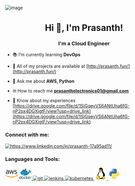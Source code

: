 ![image](https://github.com/user-attachments/assets/8c0ee4f7-cae3-4aa3-8414-a39270836be1)


<h1 align="center">Hi 👋, I'm Prasanth!</h1>
<h3 align="center">I'm a Cloud Engineer</h3>

- 📚 I’m currently learning **DevOps**

- 🚀 All of my projects are available at [http://prasanth.fun/](http://prasanth.fun/)

- 💬 Ask me about **AWS, Python**

- ✉ How to reach me **prasanthelectronics01@gmail.com**

- 📄 Know about my experiences [https://drive.google.com/file/d/1SjGqeyVS6ANtUha6fG-nP2px4DGXigtF/view?usp=drive_link](https://drive.google.com/file/d/1SjGqeyVS6ANtUha6fG-nP2px4DGXigtF/view?usp=drive_link)

<h3 align="left">Connect with me:</h3>
<p align="left">
<a href="https://www.linkedin.com/in/prasanth-17a95ad11/" target="blank"><img align="center" src="https://raw.githubusercontent.com/rahuldkjain/github-profile-readme-generator/master/src/images/icons/Social/linked-in-alt.svg" alt="https://www.linkedin.com/in/prasanth-17a95ad11/" height="30" width="40" /></a>
</p>

<h3 align="left">Languages and Tools:</h3>
<p align="left"> <a href="https://aws.amazon.com" target="_blank" rel="noreferrer"> <img src="https://raw.githubusercontent.com/devicons/devicon/master/icons/amazonwebservices/amazonwebservices-original-wordmark.svg" alt="aws" width="40" height="40"/> </a> <a href="https://www.docker.com/" target="_blank" rel="noreferrer"> <img src="https://raw.githubusercontent.com/devicons/devicon/master/icons/docker/docker-original-wordmark.svg" alt="docker" width="40" height="40"/> </a> <a href="https://git-scm.com/" target="_blank" rel="noreferrer"> <img src="https://www.vectorlogo.zone/logos/git-scm/git-scm-icon.svg" alt="git" width="40" height="40"/> </a> <a href="https://www.jenkins.io" target="_blank" rel="noreferrer"> <img src="https://www.vectorlogo.zone/logos/jenkins/jenkins-icon.svg" alt="jenkins" width="40" height="40"/> </a> <a href="https://kubernetes.io" target="_blank" rel="noreferrer"> <img src="https://www.vectorlogo.zone/logos/kubernetes/kubernetes-icon.svg" alt="kubernetes" width="40" height="40"/> </a> <a href="https://www.linux.org/" target="_blank" rel="noreferrer"> <img src="https://raw.githubusercontent.com/devicons/devicon/master/icons/linux/linux-original.svg" alt="linux" width="40" height="40"/> </a> <a href="https://www.python.org" target="_blank" rel="noreferrer"> <img src="https://raw.githubusercontent.com/devicons/devicon/master/icons/python/python-original.svg" alt="python" width="40" height="40"/> </a> </p>
